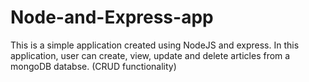 # Node-and-Express-app
This is a simple application created using NodeJS and express. In this application, user can create, view, update and delete articles from a mongoDB databse. (CRUD functionality)
